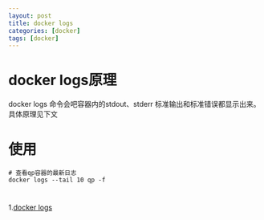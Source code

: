 ```yaml
---
layout: post 
title: docker logs
categories: [docker]
tags: [docker]
---
```


# docker logs原理
docker logs 
命令会吧容器内的stdout、stderr 标准输出和标准错误都显示出来。具体原理见下文

# 使用
```shell
# 查看qp容器的最新日志
docker logs --tail 10 qp -f
```

#
1.[docker logs](https://blog.csdn.net/liuxiao723846/article/details/121864929)